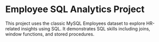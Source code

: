 # Employee SQL Analytics Project

This project uses the classic MySQL Employees dataset to explore HR-related insights using SQL. It demonstrates SQL skills including joins, window functions, and stored procedures.
